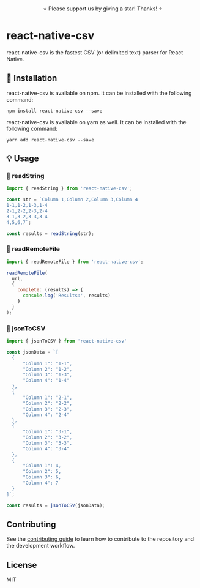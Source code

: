 <p align="center">
  ⭐️ Please support us by giving a star! Thanks! ⭐️
</p>

# react-native-csv

react-native-csv is the fastest CSV (or delimited text) parser for React Native.

## 🔧 Installation

react-native-csv is available on npm. It can be installed with the following command:

```
npm install react-native-csv --save
```

react-native-csv is available on yarn as well. It can be installed with the following command:

```
yarn add react-native-csv --save
```

## 💡 Usage

### 🎀 readString

```javascript
import { readString } from 'react-native-csv';

const str = `Column 1,Column 2,Column 3,Column 4
1-1,1-2,1-3,1-4
2-1,2-2,2-3,2-4
3-1,3-2,3-3,3-4
4,5,6,7`;

const results = readString(str);
```

### 🎀 readRemoteFile

```javascript
import { readRemoteFile } from 'react-native-csv';

readRemoteFile(
  url,
  {
    complete: (results) => {
      console.log('Results:', results)
    }
  }
);
```

### 🎀 jsonToCSV

```javascript
import { jsonToCSV } from 'react-native-csv'

const jsonData = `[
  {
      "Column 1": "1-1",
      "Column 2": "1-2",
      "Column 3": "1-3",
      "Column 4": "1-4"
  },
  {
      "Column 1": "2-1",
      "Column 2": "2-2",
      "Column 3": "2-3",
      "Column 4": "2-4"
  },
  {
      "Column 1": "3-1",
      "Column 2": "3-2",
      "Column 3": "3-3",
      "Column 4": "3-4"
  },
  {
      "Column 1": 4,
      "Column 2": 5,
      "Column 3": 6,
      "Column 4": 7
  }
]`;

const results = jsonToCSV(jsonData);
```

## Contributing

See the [contributing guide](CONTRIBUTING.md) to learn how to contribute to the repository and the development workflow.

## License

MIT

<!--

Run the example app on iOS:

  $ yarn example ios

Run the example app on Android:

  $ yarn example android
  $ react-native run-android
  $ react-native start
  
-->
